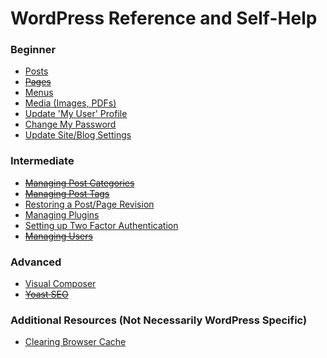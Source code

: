 # WordPress Reference and Self-Help

### Beginner

- [Posts](sections/posts/index.md)
- ~~[Pages]()~~
- [Menus](sections/menus/index.md)
- [Media (Images, PDFs)](sections/media/index.md)
- [Update 'My User' Profile](sections/users/index.md#myProfile)
- [Change My Password](sections/users/index.md#changePassword)
- [Update Site/Blog Settings](sections/settings/index.md)


### Intermediate

- ~~[Managing Post Categories]()~~
- ~~[Managing Post Tags]()~~
- [Restoring a Post/Page Revision](sections/posts/index.md#revisions)
- [Managing Plugins](sections/plugins/index.md)
- [Setting up Two Factor Authentication](sections/security/index.md)
- ~~[Managing Users]()~~


### Advanced

- [Visual Composer](sections/plugins/visual-composer.md)
- ~~[Yoast SEO]()~~


### Additional Resources (Not Necessarily WordPress Specific)
 
- [Clearing Browser Cache](https://blog.hubspot.com/marketing/clear-cache-cookies-history)
